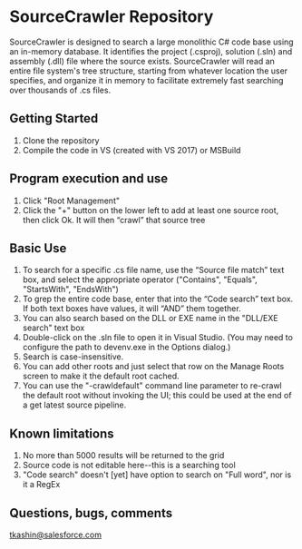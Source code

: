 # SourceCrawler Repository

SourceCrawler is designed to search a large monolithic C# code base using an in-memory database. It identifies the project (.csproj), solution (.sln) and assembly (.dll) file where the source exists. SourceCrawler will read an entire file system's tree structure, starting from whatever location the user specifies, and organize it in memory to facilitate extremely fast searching over thousands of .cs files.

## Getting Started
1. Clone the repository
2. Compile the code in VS (created with VS 2017) or MSBuild

## Program execution and use
1. Click "Root Management"
2. Click the "+" button on the lower left to add at least one source root, then click Ok. It will then “crawl” that source tree

## Basic Use
1. To search for a specific .cs file name, use the “Source file match” text box, and select the appropriate operator ("Contains", "Equals", "StartsWith", "EndsWith")
2. To grep the entire code base, enter that into the “Code search” text box. If both text boxes have values, it will “AND” them together.
3. You can also search based on the DLL or EXE name in the "DLL/EXE search" text box
4. Double-click on the .sln file to open it in Visual Studio. (You may need to configure the path to devenv.exe in the Options dialog.)
5. Search is case-insensitive.
6. You can add other roots and just select that row on the Manage Roots screen to make it the default root cached.
7. You can use the "-crawldefault" command line parameter to re-crawl the default root without invoking the UI; this could be used at the end of a get latest source pipeline.

## Known limitations
1. No more than 5000 results will be returned to the grid
2. Source code is not editable here--this is a searching tool
3. "Code search" doesn't [yet] have option to search on "Full word", nor is it a RegEx

## Questions, bugs, comments
[tkashin@salesforce.com](mailto:tkashin@salesforce.com)